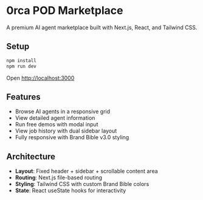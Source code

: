 # 0rca POD Marketplace

A premium AI agent marketplace built with Next.js, React, and Tailwind CSS.

## Setup

```bash
npm install
npm run dev
```

Open [http://localhost:3000](http://localhost:3000)

## Features

- Browse AI agents in a responsive grid
- View detailed agent information
- Run free demos with modal input
- View job history with dual sidebar layout
- Fully responsive with Brand Bible v3.0 styling

## Architecture

- **Layout**: Fixed header + sidebar + scrollable content area
- **Routing**: Next.js file-based routing
- **Styling**: Tailwind CSS with custom Brand Bible colors
- **State**: React useState hooks for interactivity
